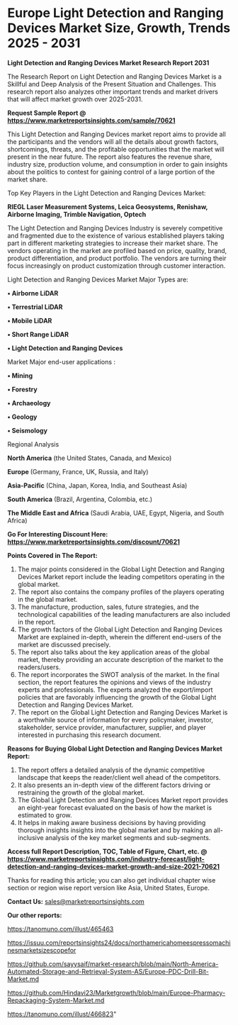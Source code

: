 # Europe Light Detection and Ranging Devices Market Size, Growth, Trends 2025 - 2031

<strong>Light Detection and Ranging Devices Market Research Report 2031</strong>

The Research Report on Light Detection and Ranging Devices Market is a Skillful and Deep Analysis of the Present Situation and Challenges. This research report also analyzes other important trends and market drivers that will affect market growth over 2025-2031.

<strong>Request Sample Report @ <a href=https://www.marketreportsinsights.com/sample/70621>https://www.marketreportsinsights.com/sample/70621</a></strong>

This Light Detection and Ranging Devices market report aims to provide all the participants and the vendors will all the details about growth factors, shortcomings, threats, and the profitable opportunities that the market will present in the near future. The report also features the revenue share, industry size, production volume, and consumption in order to gain insights about the politics to contest for gaining control of a large portion of the market share.

Top Key Players in the Light Detection and Ranging Devices Market:

<strong>RIEGL Laser Measurement Systems, Leica Geosystems, Renishaw, Airborne Imaging, Trimble Navigation, Optech</strong>

The Light Detection and Ranging Devices Industry is severely competitive and fragmented due to the existence of various established players taking part in different marketing strategies to increase their market share. The vendors operating in the market are profiled based on price, quality, brand, product differentiation, and product portfolio. The vendors are turning their focus increasingly on product customization through customer interaction.

Light Detection and Ranging Devices Market Major Types are:

<strong>• Airborne LiDAR

• Terrestrial LiDAR

• Mobile LiDAR

• Short Range LiDAR

• Light Detection and Ranging Devices</strong>

Market Major end-user applications :

<strong>• Mining

• Forestry

• Archaeology

• Geology

• Seismology</strong>

Regional Analysis

</u><strong><b>North America</b></strong> (the United States, Canada, and Mexico)

<strong><b>Europe </b></strong>(Germany, France, UK, Russia, and Italy)

<strong><b>Asia-Pacific</b></strong> (China, Japan, Korea, India, and Southeast Asia)

<strong><b>South America</b></strong> (Brazil, Argentina, Colombia, etc.)

<strong><b>The Middle East and Africa</b></strong> (Saudi Arabia, UAE, Egypt, Nigeria, and South Africa)

<strong>Go For Interesting Discount Here: <a href=https://www.marketreportsinsights.com/discount/70621>https://www.marketreportsinsights.com/discount/70621</a></strong>

<strong>Points Covered in The Report:</strong>
<ol>
  <li>The major points considered in the Global Light Detection and Ranging Devices Market report include the leading competitors operating in the global market.</li>
  <li>The report also contains the company profiles of the players operating in the global market.</li>
  <li>The manufacture, production, sales, future strategies, and the technological capabilities of the leading manufacturers are also included in the report.</li>
  <li>The growth factors of the Global Light Detection and Ranging Devices Market are explained in-depth, wherein the different end-users of the market are discussed precisely.</li>
  <li>The report also talks about the key application areas of the global market, thereby providing an accurate description of the market to the readers/users.</li>
  <li>The report incorporates the SWOT analysis of the market. In the final section, the report features the opinions and views of the industry experts and professionals. The experts analyzed the export/import policies that are favorably influencing the growth of the Global Light Detection and Ranging Devices Market.</li>
  <li>The report on the Global Light Detection and Ranging Devices Market is a worthwhile source of information for every policymaker, investor, stakeholder, service provider, manufacturer, supplier, and player interested in purchasing this research document.</li>
</ol>
<strong>Reasons for Buying Global Light Detection and Ranging Devices Market Report:</strong>

<ol>
  <li>The report offers a detailed analysis of the dynamic competitive landscape that keeps the reader/client well ahead of the competitors.</li>
  <li>It also presents an in-depth view of the different factors driving or restraining the growth of the global market.</li>
  <li>The Global Light Detection and Ranging Devices Market report provides an eight-year forecast evaluated on the basis of how the market is estimated to grow.</li>
  <li>It helps in making aware business decisions by having providing thorough insights insights into the global market and by making an all-inclusive analysis of the key market segments and sub-segments.</li>
</ol>
<strong>Access full Report Description, TOC, Table of Figure, Chart, etc. @ <a href=https://www.marketreportsinsights.com/industry-forecast/light-detection-and-ranging-devices-market-growth-and-size-2021-70621>https://www.marketreportsinsights.com/industry-forecast/light-detection-and-ranging-devices-market-growth-and-size-2021-70621</a></strong>


Thanks for reading this article; you can also get individual chapter wise section or region wise report version like Asia, United States, Europe.

<strong>Contact Us:</strong>
sales@marketreportsinsights.com

<strong>Our other reports:</strong>

<a href=https://tanomuno.com/illust/465463>https://tanomuno.com/illust/465463</a>

<a href=https://issuu.com/reportsinsights24/docs/northamericahomeespressomachinesmarketsizescopefor>https://issuu.com/reportsinsights24/docs/northamericahomeespressomachinesmarketsizescopefor</a>

<a href=https://github.com/sayysaif/market-research/blob/main/North-America-Automated-Storage-and-Retrieval-System-AS/Europe-PDC-Drill-Bit-Market.md>https://github.com/sayysaif/market-research/blob/main/North-America-Automated-Storage-and-Retrieval-System-AS/Europe-PDC-Drill-Bit-Market.md</a>

<a href=https://github.com/Hindavi23/Marketgrowth/blob/main/Europe-Pharmacy-Repackaging-System-Market.md>https://github.com/Hindavi23/Marketgrowth/blob/main/Europe-Pharmacy-Repackaging-System-Market.md</a>

<a href=https://tanomuno.com/illust/466823>https://tanomuno.com/illust/466823</a>"

